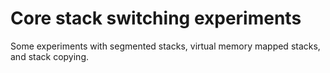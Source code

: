 # Core stack switching experiments

Some experiments with segmented stacks, virtual memory mapped stacks,
and stack copying.
